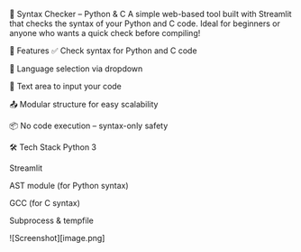 🧠 Syntax Checker – Python & C
A simple web-based tool built with Streamlit that checks the syntax of your Python and C code. Ideal for beginners or anyone who wants a quick check before compiling!

📌 Features
✅ Check syntax for Python and C code

🧩 Language selection via dropdown

📝 Text area to input your code

📤 Modular structure for easy scalability

📦 No code execution – syntax-only safety

🛠️ Tech Stack
Python 3

Streamlit

AST module (for Python syntax)

GCC (for C syntax)

Subprocess & tempfile

![Screenshot][image.png]